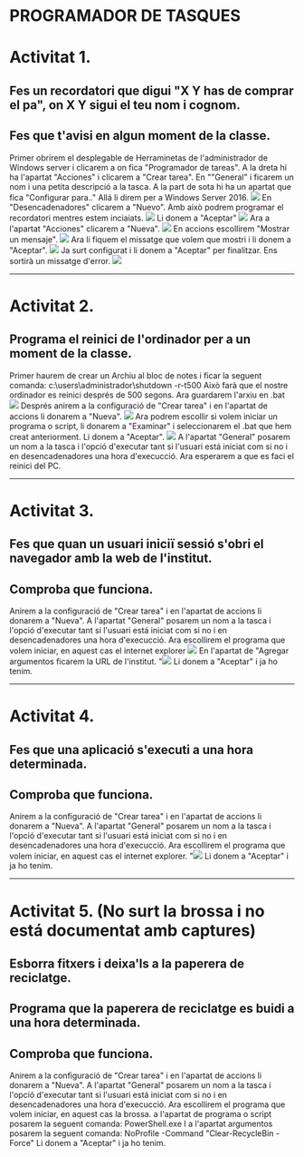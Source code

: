 #  PROGRAMADOR DE TASQUES

# Activitat 1.
## Fes un recordatori que digui "X Y has de comprar el pa", on X Y sigui el teu nom i cognom.
## Fes que t'avisi en algun moment de la classe.

Primer obrirem el desplegable de Herraminetas de l'administrador de Windows server i clicarem a on fica "Programador de tareas".
A la dreta hi ha l'apartat "Acciones" i clicarem a "Crear tarea".
En ""General" i ficarem un nom i una petita descripció a la tasca. A la part de sota hi ha un apartat que fica "Configurar para.." 
Allá li direm per a Windows Server 2016.
![ ](5.png)
En "Desencadenadores" clicarem a "Nuevo". Amb això podrem programar el recordatori mentres estem inciaiats. 
![ ](11.png)
Li donem a "Aceptar"
![ ](12.png)
Ara a l'apartat "Acciones" clicarem a "Nueva".
![ ](13.png)
En accions escollirem "Mostrar un mensaje".
![ ](14.png)
Ara li fiquem el missatge que volem que mostri i li donem a "Aceptar".
![ ](15.png)
Ja surt configurat i li donem a "Aceptar" per finalitzar. 
Ens sortirà un missatge d'error. 
![ ](8.png)

-------------------------------------------------------------------------------------------------------------------------------------
# Activitat 2.
## Programa el reinici de l'ordinador per a un moment de la classe.

Primer haurem de crear un Archiu al bloc de notes i ficar la seguent comanda: 
    c:\users\administrador\shutdown -r-t500
Això farà que el nostre ordinador es reinici després de 500 segons. 
Ara guardarem l'arxiu en .bat
![ ](7.png)
Després anirem a la configuració de "Crear tarea" i en l'apartat de accions li donarem a "Nueva". 
![ ](5.png)
Ara podrem escollir si volem iniciar un programa o script, li donarem a "Examinar" i seleccionarem el .bat que hem creat anteriorment. Li donem a "Aceptar".
![ ](1.png)
A l'apartat "General" posarem un nom a la tasca i l'opció d'executar tant si l'usuari está iniciat com si no i en desencadenadores una hora d'execucció. 
Ara esperarem a que es faci el reinici del PC. 

-------------------------------------------------------------------------------------------------------------------------------------
# Activitat 3.
## Fes que quan un usuari iniciï sessió s'obri el navegador amb la web de l'institut.
## Comproba que funciona.

Anirem a la configuració de "Crear tarea" i en l'apartat de accions li donarem a "Nueva". 
A l'apartat "General" posarem un nom a la tasca i l'opció d'executar tant si l'usuari está iniciat com si no i en desencadenadores una hora d'execucció. 
Ara escollirem el programa que volem iniciar, en aquest cas el internet explorer
![ ](1.png)
En l'apartat de "Agregar argumentos ficarem la URL de l'institut.
"![ ](2.png)
Li donem a "Aceptar" i ja ho tenim. 

-------------------------------------------------------------------------------------------------------------------------------------
# Activitat 4.
## Fes que una aplicació s'executi a una hora determinada.
## Comproba que funciona.

Anirem a la configuració de "Crear tarea" i en l'apartat de accions li donarem a "Nueva". 
A l'apartat "General" posarem un nom a la tasca i l'opció d'executar tant si l'usuari está iniciat com si no i en desencadenadores una hora d'execucció. 
Ara escollirem el programa que volem iniciar, en aquest cas el internet explorer.
"![ ](1.png)
Li donem a "Aceptar" i ja ho tenim. 

-------------------------------------------------------------------------------------------------------------------------------------
# Activitat 5. (No surt la brossa i no está documentat amb captures)
## Esborra fitxers i deixa'ls a la paperera de reciclatge.
## Programa que la paperera de reciclatge es buidi a una hora determinada.
## Comproba que funciona.

Anirem a la configuració de "Crear tarea" i en l'apartat de accions li donarem a "Nueva". 
A l'apartat "General" posarem un nom a la tasca i l'opció d'executar tant si l'usuari está iniciat com si no i en desencadenadores una hora d'execucció. 
Ara escollirem el programa que volem iniciar, en aquest cas la brossa.
a l'apartat de programa o script posarem la seguent comanda:
    PowerShell.exe
I a l'apartat argumentos posarem la seguent comanda:
    NoProfile -Command "Clear-RecycleBin -Force"
Li donem a "Aceptar" i ja ho tenim. 
